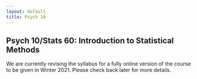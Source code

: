 ```yaml
---
layout: default
title: Psych 10
---
```


## Psych 10/Stats 60: Introduction to Statistical Methods

We are currently revising the syllabus for a fully online version of the course to be given in Winter 2021.  Please check back later for more details.
